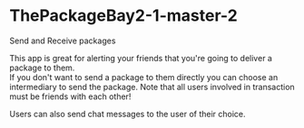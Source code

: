# ThePackageBay2-1-master-2
Send and Receive packages

This app is great for alerting your friends that you're going to deliver a package to them.  
If you don't want to send a package to them directly you can choose an intermediary to send the package.
Note that all users involved in transaction must be friends with each other!

Users can also send chat messages to the user of their choice.
